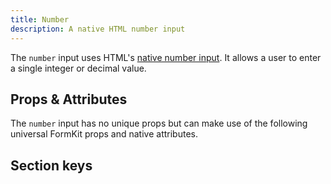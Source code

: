 ```yaml
---
title: Number
description: A native HTML number input
---
```


<InputPageHero
title="Number input"
icon="IconInputNumber"
:pro="false"
project-price=""
data-price=""></InputPageHero>

The `number` input uses HTML's [native number input](https://developer.mozilla.org/en-US/docs/Web/HTML/Element/input/number). It allows a user to enter a single integer or decimal value.

<example
name="Number input"
file="/_content/examples/number/number.vue"></example>

## Props & Attributes

The `number` input has no unique props but can make use of the following universal
FormKit props and native attributes.

<reference-table :attrs="['min', 'max', 'step']" input="number">
</reference-table>

## Section keys

<reference-table type="sectionKeys" primary="section-key">
</reference-table>

